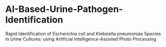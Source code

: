 # AI-Based-Urine-Pathogen-Identification
Rapid Identification of Escherichia coli and Klebsiella pneumoniae Species in Urine Cultures: using Artificial Intelligence-Assisted Photo Processing
